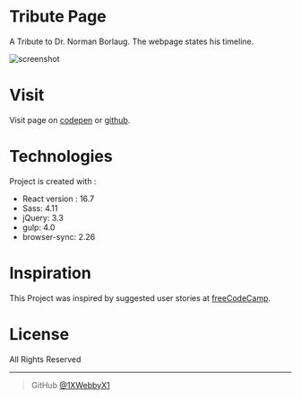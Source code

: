 # Tribute Page
A Tribute to Dr. Norman Borlaug. The webpage states his timeline.

![screenshot](https://s3-us-west-2.amazonaws.com/i.cdpn.io/2011965.mQBXJJ.small.03687f15-d51d-40c5-b513-103fe96f1ca5.png)

# Visit
 Visit page on [codepen](https://codepen.io/1xwebbyx1/full/mQBXJJ) or [github](https://1xwebbyx1.github.io/tribute-page/).

# Technologies
Project is created with :
- React version : 16.7
- Sass: 4.11
- jQuery: 3.3
- gulp: 4.0
- browser-sync: 2.26


# Inspiration

This Project was inspired by  suggested  user stories  at [freeCodeCamp](https://learn.freecodecamp.org/responsive-web-design/responsive-web-design-projects/build-a-tribute-page).



# License

All Rights Reserved

---


> GitHub [@1XWebbyX1](https://github.com/1XWebbyX1)
